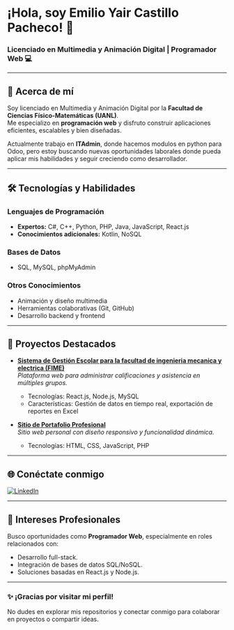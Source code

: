 # ¡Hola, soy Emilio Yair Castillo Pacheco! 👋  
### Licenciado en Multimedia y Animación Digital | Programador Web 💻  

---

## 📌 Acerca de mí  

Soy licenciado en Multimedia y Animación Digital por la **Facultad de Ciencias Físico-Matemáticas (UANL)**.  
Me especializo en **programación web** y disfruto construir aplicaciones eficientes, escalables y bien diseñadas.  

Actualmente trabajo en **ITAdmin**, donde hacemos modulos en python para Odoo, pero estoy buscando nuevas oportunidades laborales donde pueda aplicar mis habilidades y seguir creciendo como desarrollador.   

---

## 🛠️ Tecnologías y Habilidades  

### **Lenguajes de Programación**  
- **Expertos:** C#, C++, Python, PHP, Java, JavaScript, React.js  
- **Conocimientos adicionales:** Kotlin, NoSQL  

### **Bases de Datos**  
- SQL, MySQL, phpMyAdmin  

### **Otros Conocimientos**  
- Animación y diseño multimedia  
- Herramientas colaborativas (Git, GitHub)  
- Desarrollo backend y frontend  

---

## 🌟 Proyectos Destacados  

- [**Sistema de Gestión Escolar para la facultad de ingenieria mecanica y electrica (FIME)**](https://github.com/FujimaruR/EncuestasFime_YairCastillo)  
  _Plataforma web para administrar calificaciones y asistencia en múltiples grupos._  
  - Tecnologías: React.js, Node.js, MySQL  
  - Características: Gestión de datos en tiempo real, exportación de reportes en Excel  

- [**Sitio de Portafolio Profesional**](https://github.com/TuUsuario/Proyecto2)  
  _Sitio web personal con diseño responsivo y funcionalidad dinámica._  
  - Tecnologías: HTML, CSS, JavaScript, PHP  

---

## 🌐 Conéctate conmigo  

[![LinkedIn](https://img.shields.io/badge/-LinkedIn-0077B5?style=flat&logo=linkedin&logoColor=white)](www.linkedin.com/in/emilio-yair-castillo-pacheco-ba146227a)   

---

## 🎯 Intereses Profesionales  

Busco oportunidades como **Programador Web**, especialmente en roles relacionados con:  
- Desarrollo full-stack.  
- Integración de bases de datos SQL/NoSQL.  
- Soluciones basadas en React.js y Node.js.  

---

### ✨ ¡Gracias por visitar mi perfil!  
No dudes en explorar mis repositorios y conectar conmigo para colaborar en proyectos o compartir ideas.   

 
